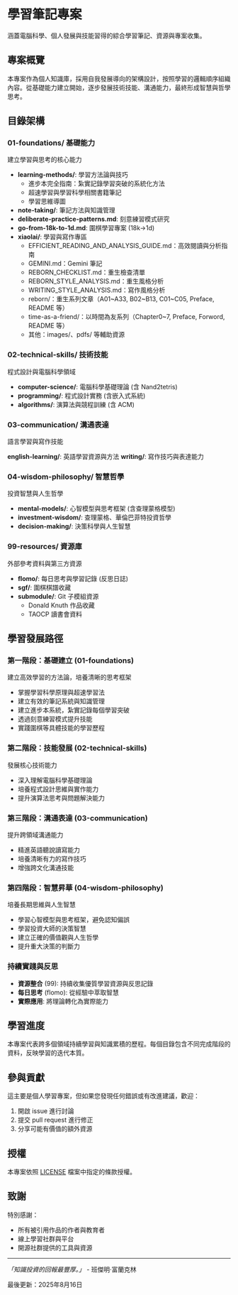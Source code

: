 # 學習筆記專案

涵蓋電腦科學、個人發展與技能習得的綜合學習筆記、資源與專案收集。

## 專案概覽

本專案作為個人知識庫，採用自我發展導向的架構設計，按照學習的邏輯順序組織內容。從基礎能力建立開始，逐步發展技術技能、溝通能力，最終形成智慧與哲學思考。

## 目錄架構

### 01-foundations/ 基礎能力

建立學習與思考的核心能力

- **learning-methods/**: 學習方法論與技巧
  - 進步本完全指南：紮實記錄學習突破的系統化方法
  - 超速學習與學習科學相關書籍筆記
  - 學習思維導圖
- **note-taking/**: 筆記方法與知識管理
- **deliberate-practice-patterns.md**: 刻意練習模式研究
- **go-from-18k-to-1d.md**: 圍棋學習專案 (18k→1d)
- **xiaolai/**: 學習與寫作專區
  - EFFICIENT_READING_AND_ANALYSIS_GUIDE.md：高效閱讀與分析指南
  - GEMINI.md：Gemini 筆記
  - REBORN_CHECKLIST.md：重生檢查清單
  - REBORN_STYLE_ANALYSIS.md：重生風格分析
  - WRITING_STYLE_ANALYSIS.md：寫作風格分析
  - reborn/：重生系列文章（A01~A33, B02~B13, C01~C05, Preface, README 等）
  - time-as-a-friend/：以時間為友系列（Chapter0~7, Preface, Forword, README 等）
  - 其他：images/、pdfs/ 等輔助資源

### 02-technical-skills/ 技術技能

程式設計與電腦科學領域

- **computer-science/**: 電腦科學基礎理論 (含 Nand2tetris)
- **programming/**: 程式設計實務 (含嵌入式系統)
- **algorithms/**: 演算法與競程訓練 (含 ACM)

### 03-communication/ 溝通表達

語言學習與寫作技能

**english-learning/**: 英語學習資源與方法
**writing/**: 寫作技巧與表達能力

### 04-wisdom-philosophy/ 智慧哲學

投資智慧與人生哲學

- **mental-models/**: 心智模型與思考框架 (含查理蒙格模型)
- **investment-wisdom/**: 查理蒙格、華倫巴菲特投資哲學
- **decision-making/**: 決策科學與人生智慧

### 99-resources/ 資源庫

外部參考資料與第三方資源

- **flomo/**: 每日思考與學習記錄 (反思日誌)
- **sgf/**: 圍棋棋譜收藏
- **submodule/**: Git 子模組資源
  - Donald Knuth 作品收藏
  - TAOCP 讀書會資料

## 學習發展路徑

### 第一階段：基礎建立 (01-foundations)

建立高效學習的方法論，培養清晰的思考框架

- 掌握學習科學原理與超速學習法
- 建立有效的筆記系統與知識管理
- 建立進步本系統，紮實記錄每個學習突破
- 透過刻意練習模式提升技能
- 實踐圍棋等具體技能的學習歷程

### 第二階段：技能發展 (02-technical-skills)

發展核心技術能力

- 深入理解電腦科學基礎理論
- 培養程式設計思維與實作能力
- 提升演算法思考與問題解決能力

### 第三階段：溝通表達 (03-communication)

提升跨領域溝通能力

- 精進英語聽說讀寫能力
- 培養清晰有力的寫作技巧
- 增強跨文化溝通技能

### 第四階段：智慧昇華 (04-wisdom-philosophy)

培養長期思維與人生智慧

- 學習心智模型與思考框架，避免認知偏誤
- 學習投資大師的決策智慧
- 建立正確的價值觀與人生哲學
- 提升重大決策的判斷力

### 持續實踐與反思

- **資源整合** (99): 持續收集優質學習資源與反思記錄
- **每日思考** (flomo): 從經驗中萃取智慧
- **實際應用**: 將理論轉化為實際能力

## 學習進度

本專案代表跨多個領域持續學習與知識累積的歷程。每個目錄包含不同完成階段的資料，反映學習的迭代本質。

## 參與貢獻

這主要是個人學習專案，但如果您發現任何錯誤或有改進建議，歡迎：

1. 開啟 issue 進行討論
2. 提交 pull request 進行修正
3. 分享可能有價值的額外資源

## 授權

本專案依照 [LICENSE](LICENSE) 檔案中指定的條款授權。

## 致謝

特別感謝：

- 所有被引用作品的作者與教育者
- 線上學習社群與平台
- 開源社群提供的工具與資源

---

*「知識投資的回報最豐厚。」* - 班傑明·富蘭克林

最後更新：2025年8月16日
